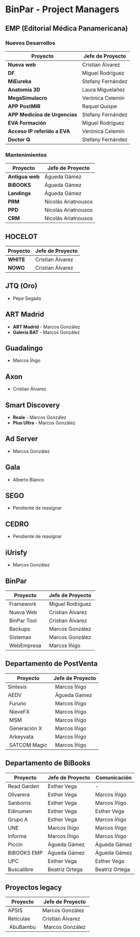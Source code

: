 # BinPar - Project Managers

## EMP (Editorial Médica Panamericana)

### Nuevos Desarrollos

| Proyecto        | Jefe de Proyecto           | 
| ------------- |-------------|
| **Nueva web** | Cristian Álvarez |
| **DF** | Miguel Rodríguez |
| **MiEureka** | Stefany Fernández |
| **Anatomía 3D** | Laura Miguelañez |
| **MegaSimulacro** | Verónica Celemín |
| **APP PostMIR** | Raquel Quispe |
| **APP Medicina de Urgencias** | Stefany Fernández |
| **EVA Formación** |  Miguel Rodríguez |
| **Acceso IP referido a EVA** | Verónica Celemín |
| **Doctor Q** | Stefany Fernández |

### Mantenimientos

| Proyecto        | Jefe de Proyecto           | 
| ------------- |-------------|
| **Antigua web** | Águeda Gámez |
| **BiBOOKS** | Águeda Gámez |
| **Landings** | Águeda Gámez |
| **PRM** | Nicolás Ariatnousos |
| **PPD** | Nicolás Ariatnousos |
| **CRM** | Nicolás Ariatnousos |

## HOCELOT

| Proyecto        | Jefe de Proyecto           | 
| ------------- |-------------|
| **WHITE** | Cristian Álvarez |
| **NOWO** | Cristian Álvarez |

## JTQ (Oro)
 - Pepe Segado

## ART Madrid
 - **ART Madrid** - Marcos González
 - **Galería BAT** - Marcos González
 
## Guadalingo
 - Marcos Íñigo

## Axon
 - Cristian Álvarez

## Smart Discovery
 - **Reale** - Marcos González
 - **Plus Ultra** - Marcos González

## Ad Server
 - Marcos González

## Gala
 - Alberto Blanco
 
## SEGO
 - Pendiente de reasignar
 
 ## CEDRO
 - Pendiente de reasignar

## iUrisfy
 - Marcos González

## BinPar

| Proyecto        | Jefe de Proyecto |
| ------------- |-------------|
| Framework | Miguel Rodríguez |
| Nueva Web | Cristian Álvarez |
| BinPar Tool | Cristian Álvarez |
| Backups | Marcos González |
| Sistemas | Marcos González |
| WebEmpresa | Marcos Íñigo |
 
## Departamento de PostVenta

| Proyecto        | Jefe de Proyecto |
| ------------- |-------------|
| Síntesis | Marcos Íñigo |
| AEDV | Águeda Gamez |
| Furuno | Marcos Íñigo |
| NieveFX | Marcos Íñigo |
| MSM | Marcos Íñigo | 
| Generación X | Marcos Íñigo |
| Arkeyvata | Marcos Íñigo | 
| SATCOM Magic | Marcos Íñigo |

## Departamento de BiBooks

| Proyecto        | Jefe de Proyecto           | Comunicación  |
| ------------- |-------------| -----|
| Read Garden | Esther Vega | - |
| Olivarera | Esther Vega | Marcos Íñigo |
| Sanborns | Esther Vega | Marcos Íñigo |
| Edinumen | Esther Vega | Esther Vega |
| Grupo A | Esther Vega | Marcos Íñigo |
| UNE | Marcos Íñigo | Marcos Íñigo |
| Informa | Marcos Íñigo | Marcos Íñigo |
| Piccin | Águeda Gámez | Águeda Gámez |
| BiBOOKS EMP | Águeda Gámez | Águeda Gámez |
| UPC | Esther Vega | Esther Vega |
| Buscalibre | Beatríz Ortega | Beatríz Ortega |

## Proyectos legacy

| Proyecto        | Jefe de Proyecto |
| ------------- |-------------|
| APSIS | Marcos González |
| Reticulae | Cristian Álvarez |
| AbuBambu | Marcos González |
